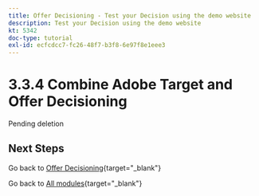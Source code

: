 ```yaml
---
title: Offer Decisioning - Test your Decision using the demo website
description: Test your Decision using the demo website
kt: 5342
doc-type: tutorial
exl-id: ecfcdcc7-fc26-48f7-b3f8-6e97f8e1eee3
---
```

# 3.3.4 Combine Adobe Target and Offer Decisioning

Pending deletion

## Next Steps

Go back to [Offer Decisioning](offer-decisioning.md){target="_blank"}

Go back to [All modules](./../../../../overview.md){target="_blank"}

